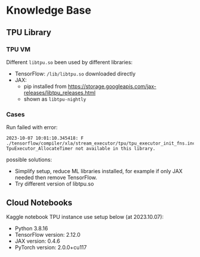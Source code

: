 # Knowledge Base
## TPU Library
### TPU VM
Different `libtpu.so` been used by different libraries:
- TensorFlow: `/lib/libtpu.so` downloaded directly
- JAX:
  - pip installed from https://storage.googleapis.com/jax-releases/libtpu_releases.html
  - shown as `libtpu-nightly`

### Cases
Run failed with error:
```log
2023-10-07 10:01:10.345418: F ./tensorflow/compiler/xla/stream_executor/tpu/tpu_executor_init_fns.inc:36] TpuExecutor_AllocateTimer not available in this library.
```
possible solutions:
- Simplify setup, reduce ML libraries installed, for example if only JAX needed then remove TensorFlow.
- Try different version of libtpu.so

## Cloud Notebooks
Kaggle notebook TPU instance use setup below (at 2023.10.07):
- Python 3.8.16
- TensorFlow version: 2.12.0
- JAX version: 0.4.6
- PyTorch version: 2.0.0+cu117